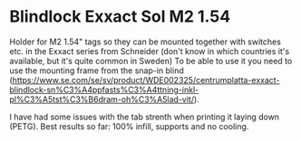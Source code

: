 # Blindlock Exxact Sol M2 1.54
Holder for M2 1.54" tags so they can be mounted together with switches etc. in the Exxact series from Schneider (don't know in which countries it's available, but it's quite common in Sweden)
To be able to use it you need to use the mounting frame from the snap-in blind (https://www.se.com/se/sv/product/WDE002325/centrumplatta-exxact-blindlock-sn%C3%A4ppfasts%C3%A4ttning-inkl-pl%C3%A5tst%C3%B6dram-oh%C3%A5lad-vit/).

I have had some issues with the tab strenth when printing it laying down (PETG). Best results so far: 100% infill, supports and no cooling.
